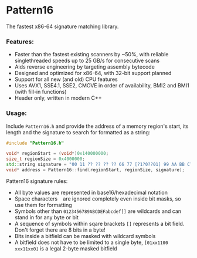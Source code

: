 # Pattern16
The fastest x86-64 signature matching library.
### Features:
 - Faster than the fastest existing scanners by ~50%, with reliable singlethreaded speeds up to 25 GB/s for consecutive scans
 - Aids reverse engineering by targeting assembly bytecode
 - Designed and optimized for x86-64, with 32-bit support planned
 - Support for all new (and old) CPU features
 - Uses AVX1, SSE4.1, SSE2, CMOVE in order of availability, BMI2 and BMI1 (with fill-in functions)
 - Header only, written in modern C++
### Usage:
Include `Pattern16.h` and provide the address of a memory region's start, its length and the signature to search for formatted as a string:
```cpp
#include "Pattern16.h"

void* regionStart = (void*)0x140000000;
size_t regionSize = 0x4000000;
std::string signature = "00 11 ?? ?? ?? ?? 66 77 [?1?0??01] 99 AA BB C? ?D EE FF";
void* address = Pattern16::find(regionStart, regionSize, signature);
```
Pattern16 signature rules:
 - All byte values are represented in base16/hexadecimal notation
 - Space characters ` ` are ignored completely even inside bit masks, so use them for formatting
 - Symbols other than `0123456789ABCDEFabcdef[]` are wildcards and can stand in for any byte or bit
 - A sequence of symbols within sqare brackets `[]` represents a bit field. Don't forget there are 8 bits in a byte!
 - Bits inside a bitfield can be masked with wildcard symbols
 - A bitfield does not have to be limited to a single byte, `[01xx1100 xxx11xx0]` is a legal 2-byte masked bitfield
